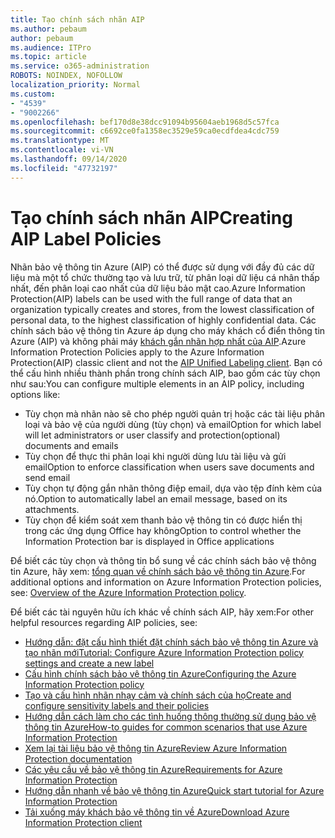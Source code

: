 ```yaml
---
title: Tạo chính sách nhãn AIP
ms.author: pebaum
author: pebaum
ms.audience: ITPro
ms.topic: article
ms.service: o365-administration
ROBOTS: NOINDEX, NOFOLLOW
localization_priority: Normal
ms.custom:
- "4539"
- "9002266"
ms.openlocfilehash: bef170d8e38dcc91094b95604aeb1968d5c57fca
ms.sourcegitcommit: c6692ce0fa1358ec3529e59ca0ecdfdea4cdc759
ms.translationtype: MT
ms.contentlocale: vi-VN
ms.lasthandoff: 09/14/2020
ms.locfileid: "47732197"
---
```

# <a name="creating-aip-label-policies"></a><span data-ttu-id="4c760-102">Tạo chính sách nhãn AIP</span><span class="sxs-lookup"><span data-stu-id="4c760-102">Creating AIP Label Policies</span></span>

<span data-ttu-id="4c760-103">Nhãn bảo vệ thông tin Azure (AIP) có thể được sử dụng với đầy đủ các dữ liệu mà một tổ chức thường tạo và lưu trữ, từ phân loại dữ liệu cá nhân thấp nhất, đến phân loại cao nhất của dữ liệu bảo mật cao.</span><span class="sxs-lookup"><span data-stu-id="4c760-103">Azure Information Protection(AIP) labels can be used with the full range of data that an organization typically creates and stores, from the lowest classification of personal data, to the highest classification of highly confidential data.</span></span> <span data-ttu-id="4c760-104">Các chính sách bảo vệ thông tin Azure áp dụng cho máy khách cổ điển thông tin Azure (AIP) và không phải máy  [khách gắn nhãn hợp nhất của AIP](https://docs.microsoft.com/azure/information-protection/rms-client/unifiedlabelingclient-version-release-history).</span><span class="sxs-lookup"><span data-stu-id="4c760-104">Azure Information Protection Policies apply to the Azure Information Protection(AIP) classic client and not the  [AIP Unified Labeling client](https://docs.microsoft.com/azure/information-protection/rms-client/unifiedlabelingclient-version-release-history).</span></span> <span data-ttu-id="4c760-105">Bạn có thể cấu hình nhiều thành phần trong chính sách AIP, bao gồm các tùy chọn như sau:</span><span class="sxs-lookup"><span data-stu-id="4c760-105">You can configure multiple elements in an AIP policy, including options like:</span></span>

- <span data-ttu-id="4c760-106">Tùy chọn mà nhãn nào sẽ cho phép người quản trị hoặc các tài liệu phân loại và bảo vệ của người dùng (tùy chọn) và email</span><span class="sxs-lookup"><span data-stu-id="4c760-106">Option for which label will let administrators or user classify and protection(optional) documents and emails</span></span>
- <span data-ttu-id="4c760-107">Tùy chọn để thực thi phân loại khi người dùng lưu tài liệu và gửi email</span><span class="sxs-lookup"><span data-stu-id="4c760-107">Option to enforce classification when users save documents and send email</span></span>
- <span data-ttu-id="4c760-108">Tùy chọn tự động gắn nhãn thông điệp email, dựa vào tệp đính kèm của nó.</span><span class="sxs-lookup"><span data-stu-id="4c760-108">Option to automatically label an email message, based on its attachments.</span></span>
- <span data-ttu-id="4c760-109">Tùy chọn để kiểm soát xem thanh bảo vệ thông tin có được hiển thị trong các ứng dụng Office hay không</span><span class="sxs-lookup"><span data-stu-id="4c760-109">Option to control whether the Information Protection bar is displayed in Office applications</span></span>

<span data-ttu-id="4c760-110">Để biết các tùy chọn và thông tin bổ sung về các chính sách bảo vệ thông tin Azure, hãy xem: [tổng quan về chính sách bảo vệ thông tin Azure](https://docs.microsoft.com/azure/information-protection/overview-policy).</span><span class="sxs-lookup"><span data-stu-id="4c760-110">For additional options and information on Azure Information Protection policies, see: [Overview of the Azure Information Protection policy](https://docs.microsoft.com/azure/information-protection/overview-policy).</span></span>  

<span data-ttu-id="4c760-111">Để biết các tài nguyên hữu ích khác về chính sách AIP, hãy xem:</span><span class="sxs-lookup"><span data-stu-id="4c760-111">For other helpful resources regarding AIP policies, see:</span></span>

- [<span data-ttu-id="4c760-112">Hướng dẫn: đặt cấu hình thiết đặt chính sách bảo vệ thông tin Azure và tạo nhãn mới</span><span class="sxs-lookup"><span data-stu-id="4c760-112">Tutorial: Configure Azure Information Protection policy settings and create a new label</span></span>](https://docs.microsoft.com/azure/information-protection/infoprotect-quick-start-tutorial)  
- [<span data-ttu-id="4c760-113">Cấu hình chính sách bảo vệ thông tin Azure</span><span class="sxs-lookup"><span data-stu-id="4c760-113">Configuring the Azure Information Protection policy</span></span>](https://docs.microsoft.com/azure/information-protection/configure-policy)  
- [<span data-ttu-id="4c760-114">Tạo và cấu hình nhãn nhạy cảm và chính sách của họ</span><span class="sxs-lookup"><span data-stu-id="4c760-114">Create and configure sensitivity labels and their policies</span></span>](https://docs.microsoft.com/microsoft-365/compliance/create-sensitivity-labels)  
- [<span data-ttu-id="4c760-115">Hướng dẫn cách làm cho các tình huống thông thường sử dụng bảo vệ thông tin Azure</span><span class="sxs-lookup"><span data-stu-id="4c760-115">How-to guides for common scenarios that use Azure Information Protection</span></span>](https://docs.microsoft.com/azure/information-protection/how-to-guides)  
- [<span data-ttu-id="4c760-116">Xem lại tài liệu bảo vệ thông tin Azure</span><span class="sxs-lookup"><span data-stu-id="4c760-116">Review Azure Information Protection documentation</span></span>](https://docs.microsoft.com/azure/information-protection/what-is-information-protection)  
- [<span data-ttu-id="4c760-117">Các yêu cầu về bảo vệ thông tin Azure</span><span class="sxs-lookup"><span data-stu-id="4c760-117">Requirements for Azure Information Protection</span></span>](https://docs.microsoft.com/azure/information-protection/get-started/requirements)  
- [<span data-ttu-id="4c760-118">Hướng dẫn nhanh về bảo vệ thông tin Azure</span><span class="sxs-lookup"><span data-stu-id="4c760-118">Quick start tutorial for Azure Information Protection</span></span>](https://docs.microsoft.com/azure/information-protection/get-started/infoprotect-quick-start-tutorial)  
- [<span data-ttu-id="4c760-119">Tải xuống máy khách bảo vệ thông tin về Azure</span><span class="sxs-lookup"><span data-stu-id="4c760-119">Download Azure Information Protection client</span></span>](https://www.microsoft.com/download/details.aspx?id=53018)